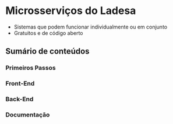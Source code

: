 # Microsserviços do Ladesa

- Sistemas que podem funcionar individualmente ou em conjunto
- Gratuitos e de código aberto

## Sumário de conteúdos

<script setup>
  import LinkCard from '@/components/LinkCard.vue';
</script>

### Primeiros Passos

<LinkCard
  title="Configurar Ambiente"
  href="/developers/services/first-steps/setup/"
/>

<LinkCard
  title="Kit para Desenvolvedores"
  href="/developers/services/first-steps/dev-kit/"
/>

### Front-End

<LinkCard
  title="Aplicação Web"
  href="/developers/services/web/"
/>

<LinkCard
  title="Mobile"
  href="/developers/services/mobile/"
/>

### Back-End

<LinkCard
  title="Web API Integrada"
  href="/developers/services/api/"
/>

<LinkCard
  title="Gerar Horário"
  href="/developers/services/gerar-horario/"
/>

<LinkCard
  title="Autenticação"
  href="/developers/services/auth/"
/>

### Documentação

<LinkCard
  title="Documentação"
  href="/developers/services/docs/"
/>
